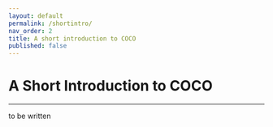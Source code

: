 ```yaml
---
layout: default
permalink: /shortintro/
nav_order: 2
title: A short introduction to COCO
published: false
---
```


# A Short Introduction to COCO  #
---


to be written